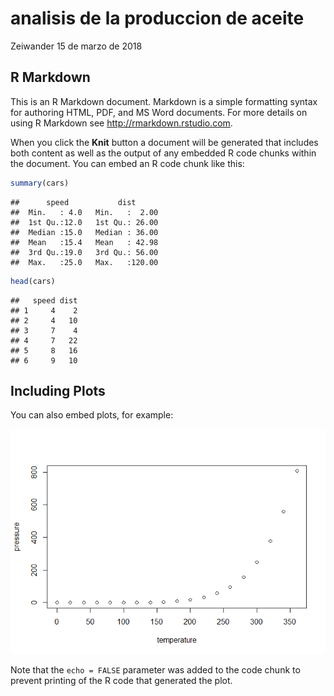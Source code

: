 analisis de la produccion de aceite
================
Zeiwander
15 de marzo de 2018

R Markdown
----------

This is an R Markdown document. Markdown is a simple formatting syntax for authoring HTML, PDF, and MS Word documents. For more details on using R Markdown see <http://rmarkdown.rstudio.com>.

When you click the **Knit** button a document will be generated that includes both content as well as the output of any embedded R code chunks within the document. You can embed an R code chunk like this:

``` r
summary(cars)
```

    ##      speed           dist       
    ##  Min.   : 4.0   Min.   :  2.00  
    ##  1st Qu.:12.0   1st Qu.: 26.00  
    ##  Median :15.0   Median : 36.00  
    ##  Mean   :15.4   Mean   : 42.98  
    ##  3rd Qu.:19.0   3rd Qu.: 56.00  
    ##  Max.   :25.0   Max.   :120.00

``` r
head(cars)
```

    ##   speed dist
    ## 1     4    2
    ## 2     4   10
    ## 3     7    4
    ## 4     7   22
    ## 5     8   16
    ## 6     9   10

Including Plots
---------------

You can also embed plots, for example:

![](analisis_files/figure-markdown_github/pressure-1.png)

Note that the `echo = FALSE` parameter was added to the code chunk to prevent printing of the R code that generated the plot.
